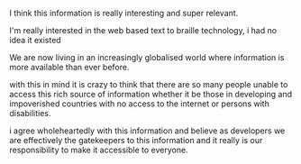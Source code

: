  
 
 
 
I think this information is really interesting and super relevant.  
 
I'm really interested in the web based text to braille technology, i had no idea it existed   
 
We are now living in an increasingly globalised world where information is more available than ever before.  
 
 
with this in mind it is crazy to think that there are so many people unable to access this rich source of information whether it be those in developing and impoverished countries with no access to the internet or persons with disabilities. 
 
 
i agree wholeheartedly with this information and believe as developers we are effectively the gatekeepers to this information and it really is our responsibility to make it accessible to everyone. 
 